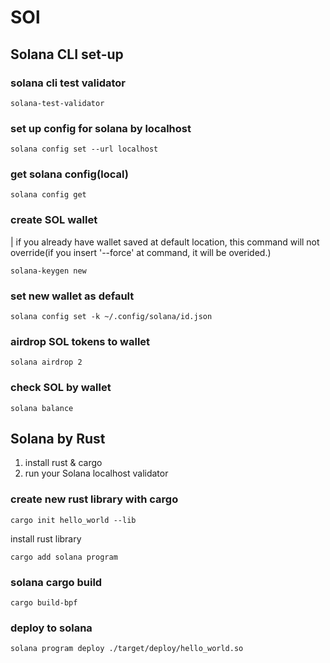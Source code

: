 # SOl
## Solana CLI set-up
### solana cli test validator
~~~
solana-test-validator
~~~

### set up config for solana by localhost
~~~
solana config set --url localhost
~~~

### get solana config(local)
~~~
solana config get
~~~

### create SOL wallet
| if you already have wallet saved at default location, this command will not override(if you insert '--force' at command, it will be overided.)
~~~
solana-keygen new
~~~

### set new wallet as default
~~~
solana config set -k ~/.config/solana/id.json
~~~

### airdrop SOL tokens to wallet
~~~
solana airdrop 2
~~~

### check SOL by wallet
~~~
solana balance
~~~

## Solana by Rust
1. install rust & cargo
2. run your Solana localhost validator

### create new rust library with cargo
~~~
cargo init hello_world --lib
~~~
install rust library
~~~
cargo add solana program
~~~

### solana cargo build
~~~
cargo build-bpf
~~~

### deploy to solana
~~~
solana program deploy ./target/deploy/hello_world.so
~~~
